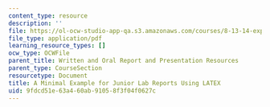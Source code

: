 ```yaml
---
content_type: resource
description: ''
file: https://ol-ocw-studio-app-qa.s3.amazonaws.com/courses/8-13-14-experimental-physics-i-ii-junior-lab-fall-2016-spring-2017/9fdcd51e63a460ab91058f3f04f0627c_MIT8_13-14F16_simple-paper.pdf
file_type: application/pdf
learning_resource_types: []
ocw_type: OCWFile
parent_title: Written and Oral Report and Presentation Resources
parent_type: CourseSection
resourcetype: Document
title: A Minimal Example for Junior Lab Reports Using LATEX
uid: 9fdcd51e-63a4-60ab-9105-8f3f04f0627c
---
```

